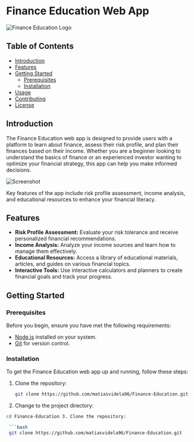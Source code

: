 # Finance Education Web App

![Finance Education Logo](./assets/logo.png)

## Table of Contents

- [Introduction](#introduction)
- [Features](#features)
- [Getting Started](#getting-started)
  - [Prerequisites](#prerequisites)
  - [Installation](#installation)
- [Usage](#usage)
- [Contributing](#contributing)
- [License](#license)

## Introduction

The Finance Education web app is designed to provide users with a platform to learn about finance, assess their risk profile, and plan their finances based on their income. Whether you are a beginner looking to understand the basics of finance or an experienced investor wanting to optimize your financial strategy, this app can help you make informed decisions.

![Screenshot](./assets/screenshot.png)

Key features of the app include risk profile assessment, income analysis, and educational resources to enhance your financial literacy.

## Features

- **Risk Profile Assessment:** Evaluate your risk tolerance and receive personalized financial recommendations.
- **Income Analysis:** Analyze your income sources and learn how to manage them effectively.
- **Educational Resources:** Access a library of educational materials, articles, and guides on various financial topics.
- **Interactive Tools:** Use interactive calculators and planners to create financial goals and track your progress.

## Getting Started

### Prerequisites

Before you begin, ensure you have met the following requirements:

- [Node.js](https://nodejs.org/) installed on your system.
- [Git](https://git-scm.com/) for version control.

### Installation

To get the Finance Education web app up and running, follow these steps:

1. Clone the repository:

   ```bash
   git clone https://github.com/matiasvidela96/Finance-Education.git
   
2. Change to the project directory:

  ```bash
cd Finance-Education 3. Clone the repository:

   ```bash
   git clone https://github.com/matiasvidela96/Finance-Education.git
